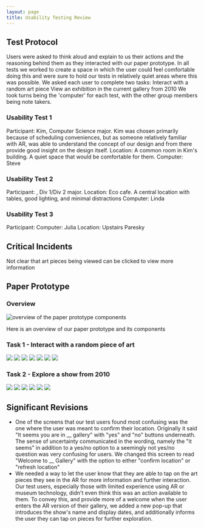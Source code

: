 ```yaml
---
layout: page
title: Usability Testing Review
---
```


## Test Protocol

Users were asked to think aloud and explain to us their actions and the reasoning behind them as they interacted with our paper prototype. In all tests we worked to create a space in which the user could feel comfortable doing this and were sure to hold our tests in relatively quiet areas where this was possible. We asked each user to complete two tasks:
Interact with a random art piece
View an exhibition in the current gallery from 2010
We took turns being the 'computer' for each test, with the other group members being note takers.

### Usability Test 1
Participant: Kim, Computer Science major. Kim was chosen primarily because of scheduling conveniences, but as someone relatively familiar with AR, was able to understand the concept of our design and from there provide good insight on the design itself.
Location: A common room in Kim's building. A quiet space that would be comfortable for them.
Computer: Steve

### Usability Test 2
Participant: , Div 1/Div 2 major.
Location: Eco cafe. A central location with tables, good lighting, and minimal distractions
Computer: Linda

### Usability Test 3
Participant:
Computer: Julia
Location: Upstairs Paresky

## Critical Incidents
Not clear that art pieces being viewed can be clicked to view more information


## Paper Prototype

### Overview
![overview of the paper prototype components](img/design-review/paper-overview.JPG)

Here is an overview of our paper prototype and its components

### Task 1 - Interact with a random piece of art

![](img/design-review/paper-0.jpg)
![](img/design-review/paper-1.jpg)
![](img/design-review/paper-2.jpg)
![](img/design-review/paper-6.jpg)
![](img/design-review/paper-7.jpg)
![](img/design-review/paper-8.jpg)
![](img/design-review/paper-9.jpg)

### Task 2 - Explore a show from 2010

![](img/design-review/paper-0.jpg)
![](img/design-review/paper-1.jpg)
![](img/design-review/paper-2.jpg)
![](img/design-review/paper-4.jpg)
![](img/design-review/paper-5.jpg)
![](img/design-review/paper-6.jpg)

## Significant Revisions
- One of the screens that our test users found most confusing was the one where the user was meant to confirm their location. Originally it said "It seems you are in __ gallery" with "yes" and "no" buttons underneath. The sense of uncertainty communicated in the wording, namely the "it seems" in addition to a yes/no option to a seemingly not yes/no question was very confusing for users. We changed this screen to read "Welcome to __ Gallery" with the option to either "confirm location" or "refresh location"
- We needed a way to let the user know that they are able to tap on the art pieces they see in the AR for more information and further interaction. Our test users, especially those with limited experience using AR or museum technology, didn't even think this was an action available to them. To convey this, and provide more of a welcome when the user enters the AR version of their gallery, we added a new pop-up that introduces the show's name and display dates, and additionally informs the user they can tap on pieces for further exploration.
